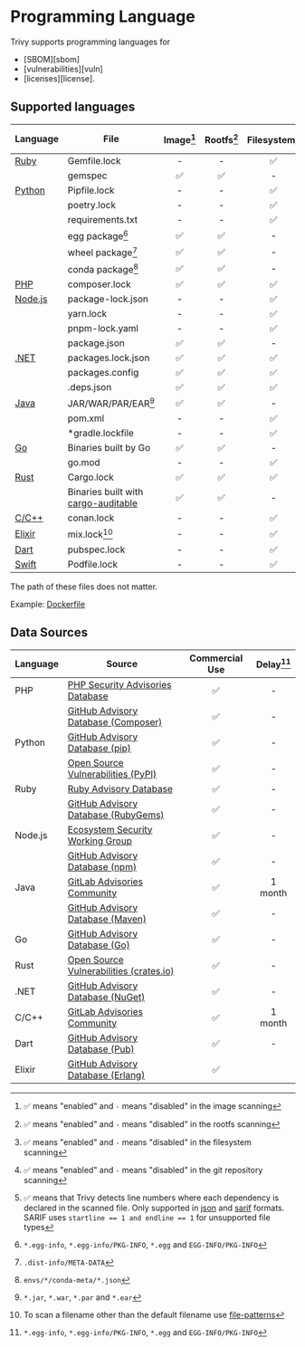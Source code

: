 # Programming Language

Trivy supports programming languages for 

- [SBOM][sbom]
- [vulnerabilities][vuln]
- [licenses][license].

## Supported languages

| Language             | File                                                                                       | Image[^5] | Rootfs[^6] | Filesystem[^7] | Repository[^8] | Dev dependencies             | Dependency location[^9] |
| -------------------- | ------------------------------------------------------------------------------------------ | :-------: | :--------: | :------------: | :------------: | ---------------------------- | :---------------------: |
| [Ruby](ruby.md)      | Gemfile.lock                                                                               |     -     |     -      |       ✅        |       ✅        | included                     |            -            |
|                      | gemspec                                                                                    |     ✅     |     ✅      |       -        |       -        | included                     |            -            |
| [Python](python.md)  | Pipfile.lock                                                                               |     -     |     -      |       ✅        |       ✅        | excluded                     |            ✅            |
|                      | poetry.lock                                                                                |     -     |     -      |       ✅        |       ✅        | excluded                     |            -            |
|                      | requirements.txt                                                                           |     -     |     -      |       ✅        |       ✅        | included                     |            -            |
|                      | egg package[^1]                                                                            |     ✅     |     ✅      |       -        |       -        | excluded                     |            -            |
|                      | wheel package[^2]                                                                          |     ✅     |     ✅      |       -        |       -        | excluded                     |            -            |
|                      | conda package[^3]                                                                          |     ✅     |     ✅      |       -        |       -        | excluded                     |            -            |
| [PHP](php.md)        | composer.lock                                                                              |     ✅     |     ✅      |       ✅        |       ✅        | excluded                     |            ✅            |
| [Node.js](nodejs.md) | package-lock.json                                                                          |     -     |     -      |       ✅        |       ✅        | [excluded](./nodejs.md#npm)  |            ✅            |
|                      | yarn.lock                                                                                  |     -     |     -      |       ✅        |       ✅        | [excluded](./nodejs.md#yarn) |            ✅            |
|                      | pnpm-lock.yaml                                                                             |     -     |     -      |       ✅        |       ✅        | excluded                     |            -            |
|                      | package.json                                                                               |     ✅     |     ✅      |       -        |       -        | excluded                     |            -            |
| [.NET](dotnet.md)    | packages.lock.json                                                                         |     ✅     |     ✅      |       ✅        |       ✅        | included                     |            ✅            |
|                      | packages.config                                                                            |     ✅     |     ✅      |       ✅        |       ✅        | excluded                     |            -            |
|                      | .deps.json                                                                                 |     ✅     |     ✅      |       ✅        |       ✅        | excluded                     |            ✅            |
| [Java](java.md)      | JAR/WAR/PAR/EAR[^4]                                                                        |     ✅     |     ✅      |       -        |       -        | included                     |            -            |
|                      | pom.xml                                                                                    |     -     |     -      |       ✅        |       ✅        | excluded                     |            -            |
|                      | *gradle.lockfile                                                                           |     -     |     -      |       ✅        |       ✅        | excluded                     |            -            |
| [Go](golang.md)      | Binaries built by Go                                                                       |     ✅     |     ✅      |       -        |       -        | excluded                     |            -            |
|                      | go.mod                                                                                     |     -     |     -      |       ✅        |       ✅        | included                     |            -            |
| [Rust](rust.md)      | Cargo.lock                                                                                 |     ✅     |     ✅      |       ✅        |       ✅        | excluded                     |            ✅            |
|                      | Binaries built with [cargo-auditable](https://github.com/rust-secure-code/cargo-auditable) |     ✅     |     ✅      |       -        |       -        | excluded                     |            -            |
| [C/C++](c.md)        | conan.lock                                                                                 |     -     |     -      |       ✅        |       ✅        | excluded                     |            -            |
| [Elixir](elixir.md)  | mix.lock[^13]                                                                              |     -     |     -      |       ✅        |       ✅        | excluded                     |            ✅            |
| [Dart](dart.md)      | pubspec.lock                                                                               |     -     |     -      |       ✅        |       ✅        | included                     |            -            |
| [Swift](swift.md)    | Podfile.lock                                                                               |     -     |     -      |       ✅        |       ✅        | included                     |            -            |

The path of these files does not matter.

Example: [Dockerfile](https://github.com/aquasecurity/trivy-ci-test/blob/main/Dockerfile)

[^1]: `*.egg-info`, `*.egg-info/PKG-INFO`, `*.egg` and `EGG-INFO/PKG-INFO`
[^2]: `.dist-info/META-DATA`
[^3]: `envs/*/conda-meta/*.json`
[^4]: `*.jar`, `*.war`, `*.par` and `*.ear`
[^5]: ✅ means "enabled" and `-` means "disabled" in the image scanning
[^6]: ✅ means "enabled" and `-` means "disabled" in the rootfs scanning
[^7]: ✅ means "enabled" and `-` means "disabled" in the filesystem scanning
[^8]: ✅ means "enabled" and `-` means "disabled" in the git repository scanning
[^9]: ✅ means that Trivy detects line numbers where each dependency is declared in the scanned file. Only supported in [json](../../../configuration/reporting.md#json) and [sarif](../../../configuration/reporting.md#sarif) formats. SARIF uses `startline == 1 and endline == 1` for unsupported file types
[^13]: To scan a filename other than the default filename use [file-patterns](../../../configuration/others.md#file-patterns)

## Data Sources

| Language | Source                                              | Commercial Use | Delay[^1] |
| -------- | --------------------------------------------------- | :------------: | :-------: |
| PHP      | [PHP Security Advisories Database][php]             |       ✅        |     -     |
|          | [GitHub Advisory Database (Composer)][php-ghsa]     |       ✅        |     -     |
| Python   | [GitHub Advisory Database (pip)][python-ghsa]       |       ✅        |     -     |
|          | [Open Source Vulnerabilities (PyPI)][python-osv]    |       ✅        |     -     |
| Ruby     | [Ruby Advisory Database][ruby]                      |       ✅        |     -     |
|          | [GitHub Advisory Database (RubyGems)][ruby-ghsa]    |       ✅        |     -     |
| Node.js  | [Ecosystem Security Working Group][nodejs]          |       ✅        |     -     |
|          | [GitHub Advisory Database (npm)][nodejs-ghsa]       |       ✅        |     -     |
| Java     | [GitLab Advisories Community][gitlab]               |       ✅        |  1 month  |
|          | [GitHub Advisory Database (Maven)][java-ghsa]       |       ✅        |     -     |
| Go       | [GitHub Advisory Database (Go)][go-ghsa]            |       ✅        |     -     |
| Rust     | [Open Source Vulnerabilities (crates.io)][rust-osv] |       ✅        |     -     |
| .NET     | [GitHub Advisory Database (NuGet)][dotnet-ghsa]     |       ✅        |     -     |
| C/C++    | [GitLab Advisories Community][gitlab]               |       ✅        |  1 month  |
| Dart     | [GitHub Advisory Database (Pub)][pub-ghsa]          |       ✅        |     -     |
| Elixir   | [GitHub Advisory Database (Erlang)][erlang-ghsa]    |       ✅        |           |

[^1]: Intentional delay between vulnerability disclosure and registration in the DB

[php-ghsa]: https://github.com/advisories?query=ecosystem%3Acomposer
[python-ghsa]: https://github.com/advisories?query=ecosystem%3Apip
[ruby-ghsa]: https://github.com/advisories?query=ecosystem%3Arubygems
[nodejs-ghsa]: https://github.com/advisories?query=ecosystem%3Anpm
[java-ghsa]: https://github.com/advisories?query=ecosystem%3Amaven
[dotnet-ghsa]: https://github.com/advisories?query=ecosystem%3Anuget
[pub-ghsa]: https://github.com/advisories?query=ecosystem%3Apub
[erlang-ghsa]: https://github.com/advisories?query=ecosystem%3Aerlang
[go-ghsa]: https://github.com/advisories?query=ecosystem%3Ago

[php]: https://github.com/FriendsOfPHP/security-advisories
[ruby]: https://github.com/rubysec/ruby-advisory-db
[nodejs]: https://github.com/nodejs/security-wg
[gitlab]: https://gitlab.com/gitlab-org/advisories-community

[python-osv]: https://osv.dev/list?q=&ecosystem=PyPI
[rust-osv]: https://osv.dev/list?q=&ecosystem=crates.io